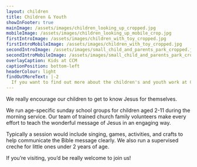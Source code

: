 ```yaml
---
layout: children
title: Children & Youth
showInFooter: true
mainImage: /assets/images/children_looking_up_cropped.jpg
mobileImage: /assets/images/children_looking_up_mobile_crop.jpg
firstIntroImage: /assets/images/children_with_toy_cropped.jpg
firstIntroMobileImage: /assets/images/children_with_toy_cropped.jpg
secondIntroImage: /assets/images/small_child_and_parents_park_cropped.jpg
secondIntroMobileImage: /assets/images/small_child_and_parents_park_cropped.jpg
overlayCaption: Kids at CCM
captionPosition: bottom-left
headerColour: light
findOutMoreText: |-2
  If you want to find out more about the children's and youth work at CCM, please get in touch with James.
---
```

We really encourage our children to get to know Jesus for themselves.

We run age-specific sunday school groups for children aged 2-11 during the morning service. Our team of trained church family volunteers make every effort to teach the wonderful message of Jesus in an engaging way.

Typically a session would include singing, games, activities, and crafts to help communicate the Bible message clearly. We also run a supervised creche for little ones under 2 years of age. 

If you’re visiting, you’d be really welcome to join us!

